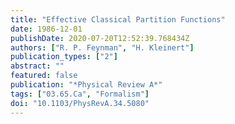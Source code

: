 ```yaml
---
title: "Effective Classical Partition Functions"
date: 1986-12-01
publishDate: 2020-07-20T12:52:39.768434Z
authors: ["R. P. Feynman", "H. Kleinert"]
publication_types: ["2"]
abstract: ""
featured: false
publication: "*Physical Review A*"
tags: ["03.65.Ca", "Formalism"]
doi: "10.1103/PhysRevA.34.5080"
---
```


